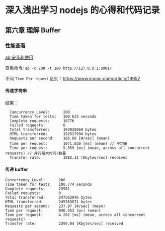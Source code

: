 # 深入浅出学习 nodejs 的心得和代码记录

## 第六章 理解 Buffer

### 性能查看

[ab 安装和使用](https://cloud.tencent.com/developer/article/1684842)

查看命令: `ab -c 200 -t 100 http://127.0.0.1:8001/`

不同 `Time Per rquest` 区别：https://www.imooc.com/article/19952

#### 传递字符串

结果：
```
  Concurrency Level:      200
  Time taken for tests:   100.623 seconds
  Complete requests:      18776
  Failed requests:        0
  Total transferred:      193928069 bytes
  HTML transferred:       192517994 bytes
  Requests per second:    186.60 [#/sec] (mean)
  Time per request:       1071.820 [ms] (mean) // 平均值
  Time per request:       5.359 [ms] (mean, across all concurrent requests) // 并行最大时间/数量
  Transfer rate:          1882.11 [Kbytes/sec] received
```



#### 传递 buffer

```
Concurrency Level:      200
Time taken for tests:   100.774 seconds
Complete requests:      23981
Failed requests:        0
Total transferred:      247563946 bytes
HTML transferred:       245763871 bytes
Requests per second:    237.97 [#/sec] (mean)
Time per request:       840.453 [ms] (mean)
Time per request:       4.202 [ms] (mean, across all concurrent requests)
Transfer rate:          2399.04 [Kbytes/sec] received
```

